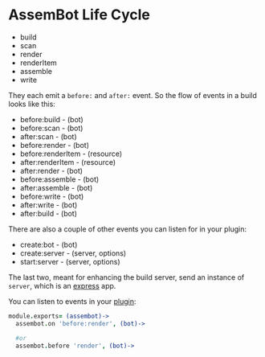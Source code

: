 # AssemBot Life Cycle

- build
- scan
- render
- renderItem
- assemble
- write

They each emit a `before:` and `after:` event. So the flow of events in a build looks like this:

- before:build - (bot)
- before:scan - (bot)
- after:scan - (bot)
- before:render - (bot)
- before:renderItem - (resource)
- after:renderItem - (resource)
- after:render - (bot)
- before:assemble - (bot)
- after:assemble - (bot)
- before:write - (bot)
- after:write - (bot)
- after:build - (bot)

There are also a couple of other events you can listen for in your plugin:

- create:bot - (bot)
- create:server - (server, options)
- start:server - (server, options)

The last two, meant for enhancing the build server, send an instance of `server`, which is an [express](http://expressjs.com/) app.

You can listen to events in your [plugin](https://github.com/darthapo/assembot/blob/master/docs/plugins.md):

```coffeescript
module.exports= (assembot)->
  assembot.on 'before:render', (bot)->

  #or
  assembot.before 'render', (bot)->
```